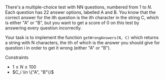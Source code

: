 There's a multiple-choice test with NN questions, numbered from $1$ to $N$. Each question has 22 answer options, labelled A and B. You know that the correct answer for the ith question is the ith character in the string C, which is either "A" or "B", but you want to get a score of 0 on this test by answering every question incorrectly.

Your task is to implement the function `getWrongAnswers(N, C)` which returns a string with N characters, the ith of which is the answer you should give for question i in order to get it wrong (either "A" or "B").

Constraints

- $1 \leq N \leq 100$
- $C_i \in \{"A", "B"\}$